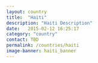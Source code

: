 ```yaml
---
layout: country
title:  "Haiti"
description: "Haiti Description"
date:   2015-02-12 16:25:17
category: "country"
contact: TBD
permalink: /countries/haiti
image-banner: haiti_banner
---
```

